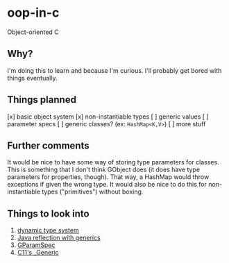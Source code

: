 # oop-in-c
Object-oriented C

## Why?
I'm doing this to learn and because I'm curious. I'll probably get bored with things eventually.

## Things planned
[x] basic object system
[x] non-instantiable types
[ ] generic values
[ ] parameter specs
[ ] generic classes? (ex: `HashMap<K,V>`)
[ ] more stuff

## Further comments
It would be nice to have some way of storing type parameters for classes. 
This is something that I don't think GObject does (it does have type parameters for properties, though).
That way, a HashMap would throw exceptions if given the wrong type.
It would also be nice to do this for non-instantiable types ("primitives") without boxing.

## Things to look into
1. [dynamic type system](https://en.wikipedia.org/wiki/Type_system#Static_and_dynamic_type_checking_in_practice)
2. [Java reflection with generics](http://stackoverflow.com/questions/3609799/how-to-get-type-parameter-values-using-java-reflection)
3. [GParamSpec](https://developer.gnome.org/gobject/stable/gobject-GParamSpec.html)
4. [C11's \_Generic](http://abissell.com/2014/01/16/c11s-_generic-keyword-macro-applications-and-performance-impacts/)

